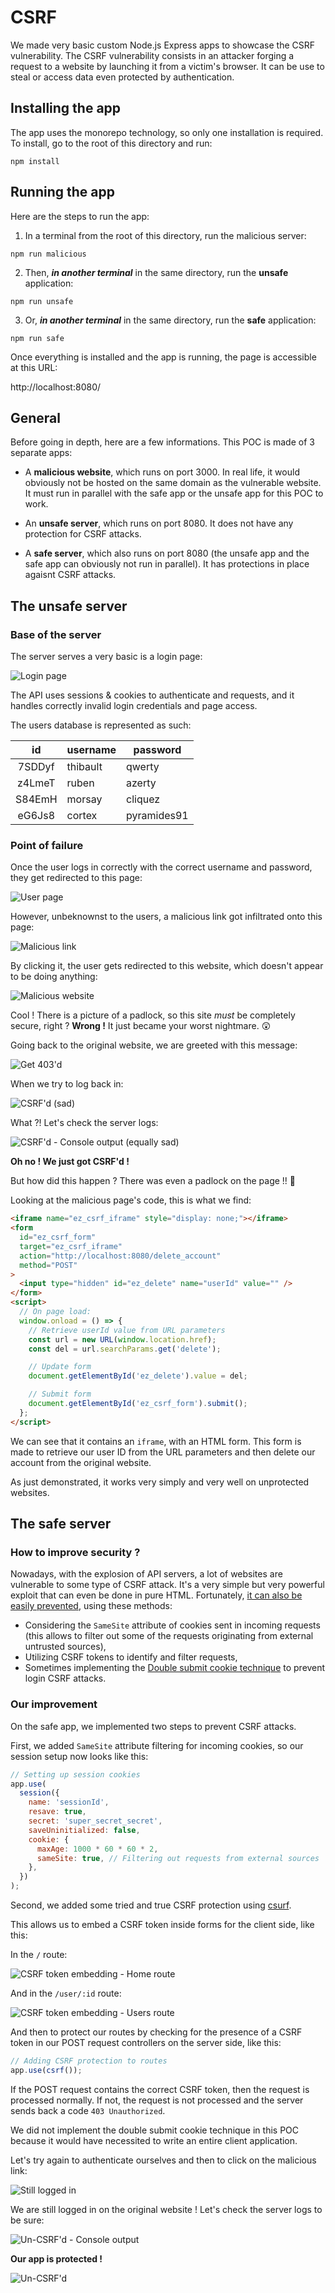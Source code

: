 # CSRF

We made very basic custom Node.js Express apps to showcase the CSRF vulnerability. The CSRF vulnerability consists in an attacker forging a request to a website by launching it from a victim's browser. It can be use to steal or access data even protected by authentication.

## Installing the app

The app uses the monorepo technology, so only one installation is required.
To install, go to the root of this directory and run:

```shell
npm install
```

## Running the app

Here are the steps to run the app:

1. In a terminal from the root of this directory, run the malicious server:

```shell
npm run malicious
```

2. Then, **_in another terminal_** in the same directory, run the **unsafe** application:

```shell
npm run unsafe
```

3. Or, **_in another terminal_** in the same directory, run the **safe** application:

```shell
npm run safe
```

Once everything is installed and the app is running, the page is accessible at this URL:

http://localhost:8080/

## General

Before going in depth, here are a few informations. This POC is made of 3 separate apps:

- A **malicious website**, which runs on port 3000. In real life, it would obviously not be hosted on the same domain as the vulnerable website. It must run in parallel with the safe app or the unsafe app for this POC to work.

- An **unsafe server**, which runs on port 8080. It does not have any protection for CSRF attacks.

- A **safe server**, which also runs on port 8080 (the unsafe app and the safe app can obviously not run in parallel). It has protections in place agaisnt CSRF attacks.

## The unsafe server

### Base of the server

The server serves a very basic is a login page:

![Login page](./img/login-page.png)

The API uses sessions & cookies to authenticate and requests, and it handles correctly invalid login credentials and page access.

The users database is represented as such:

|   id   | username | password    |
| :----: | -------- | ----------- |
| 7SDDyf | thibault | qwerty      |
| z4LmeT | ruben    | azerty      |
| S84EmH | morsay   | cliquez     |
| eG6Js8 | cortex   | pyramides91 |

### Point of failure

Once the user logs in correctly with the correct username and password, they get redirected to this page:

![User page](./img/user-page.png)

However, unbeknownst to the users, a malicious link got infiltrated onto this page:

![Malicious link](./img/malicious-link.png)

By clicking it, the user gets redirected to this website, which doesn't appear to be doing anything:

![Malicious website](./img/malicious-website.png)

Cool ! There is a picture of a padlock, so this site _must_ be completely secure, right ? **Wrong !** It just became your worst nightmare. 😲

Going back to the original website, we are greeted with this message:

![Get 403'd](./img/this-is-weird.png)

When we try to log back in:

![CSRF'd (sad)](./img/csrfd.png)

What ?! Let's check the server logs:

![CSRF'd - Console output (equally sad)](./img/csrfd-console-output.png)

**Oh no ! We just got CSRF'd !**

But how did this happen ? There was even a padlock on the page !! 🔐

Looking at the malicious page's code, this is what we find:

```html
<iframe name="ez_csrf_iframe" style="display: none;"></iframe>
<form
  id="ez_csrf_form"
  target="ez_csrf_iframe"
  action="http://localhost:8080/delete_account"
  method="POST"
>
  <input type="hidden" id="ez_delete" name="userId" value="" />
</form>
<script>
  // On page load:
  window.onload = () => {
    // Retrieve userId value from URL parameters
    const url = new URL(window.location.href);
    const del = url.searchParams.get('delete');

    // Update form
    document.getElementById('ez_delete').value = del;

    // Submit form
    document.getElementById('ez_csrf_form').submit();
  };
</script>
```

We can see that it contains an `iframe`, with an HTML form. This form is made to retrieve our user ID from the URL parameters and then delete our account from the original website.

As just demonstrated, it works very simply and very well on unprotected websites.

## The safe server

### How to improve security ?

Nowadays, with the explosion of API servers, a lot of websites are vulnerable to some type of CSRF attack. It's a very simple but very powerful exploit that can even be done in pure HTML. Fortunately, [it can also be easily prevented](https://cheatsheetseries.owasp.org/cheatsheets/Cross-Site_Request_Forgery_Prevention_Cheat_Sheet.html), using these methods:

- Considering the `SameSite` attribute of cookies sent in incoming requests (this allows to filter out some of the requests originating from external untrusted sources),
- Utilizing CSRF tokens to identify and filter requests,
- Sometimes implementing the [Double submit cookie technique](https://cheatsheetseries.owasp.org/cheatsheets/Cross-Site_Request_Forgery_Prevention_Cheat_Sheet.html) to prevent login CSRF attacks.

### Our improvement

On the safe app, we implemented two steps to prevent CSRF attacks.

First, we added `SameSite` attribute filtering for incoming cookies, so our session setup now looks like this:

```js
// Setting up session cookies
app.use(
  session({
    name: 'sessionId',
    resave: true,
    secret: 'super_secret_secret',
    saveUninitialized: false,
    cookie: {
      maxAge: 1000 * 60 * 60 * 2,
      sameSite: true, // Filtering out requests from external sources
    },
  })
);
```

Second, we added some tried and true CSRF protection using [csurf](https://www.npmjs.com/package/csurf).

This allows us to embed a CSRF token inside forms for the client side, like this:

In the `/` route:

![CSRF token embedding - Home route](./img/csrf-token-embedding.png)

And in the `/user/:id` route:

![CSRF token embedding - Users route](./img/csrf-token-embedding-users.png)

And then to protect our routes by checking for the presence of a CSRF token in our POST request controllers on the server side, like this:

```js
// Adding CSRF protection to routes
app.use(csrf());
```

If the POST request contains the correct CSRF token, then the request is processed normally. If not, the request is not processed and the server sends back a code `403 Unauthorized`.

We did not implement the double submit cookie technique in this POC because it would have necessited to write an entire client application.

Let's try again to authenticate ourselves and then to click on the malicious link:

![Still logged in](./img/still-logged-in.png)

We are still logged in on the original website ! Let's check the server logs to be sure:

![Un-CSRF'd - Console output](./img/un-csrfd-console-output.png)

**Our app is protected !**

![Un-CSRF'd](./img/un-csrfd.jpg)
